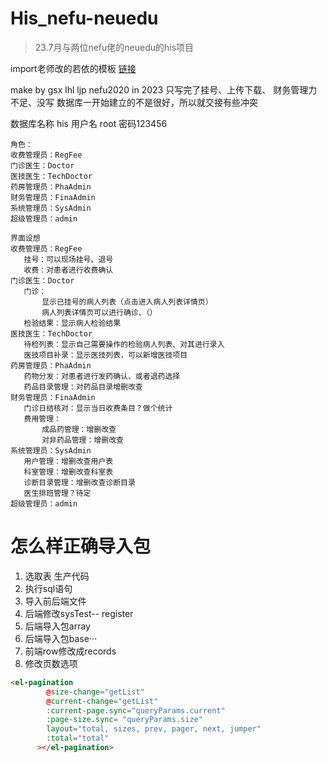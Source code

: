 # His_nefu-neuedu
> 23.7月与两位nefu佬的neuedu的his项目
> 
import老师改的若依的模板
[链接](https://gitee.com/jshand/boot-admin-template.git)

make by gsx lhl ljp
nefu2020 in 2023
只写完了挂号、上传下载、
财务管理力不足、没写
数据库一开始建立的不是很好，所以就交接有些冲突

数据库名称
his
用户名
root
密码123456
```
角色：
收费管理员：RegFee
门诊医生：Doctor
医技医生：TechDoctor
药房管理员：PhaAdmin
财务管理员：FinaAdmin
系统管理员：SysAdmin
超级管理员：admin
```

 ```
界面设想
收费管理员：RegFee
    挂号：可以现场挂号、退号
    收费：对患者进行收费确认
门诊医生：Doctor
    门诊：
        显示已挂号的病人列表（点击进入病人列表详情页）
        病人列表详情页可以进行确诊、（）
    检验结果：显示病人检验结果
医技医生：TechDoctor
    待检列表：显示自己需要操作的检验病人列表、对其进行录入
    医技项目补录：显示医技列表，可以新增医技项目
药房管理员：PhaAdmin
    药物分发：对患者进行发药确认、或者退药选择
    药品目录管理：对药品目录增删改查
财务管理员：FinaAdmin
    门诊日结核对：显示当日收费条目？做个统计
    费用管理：
        成品药管理：增删改查
        对非药品管理：增删改查
系统管理员：SysAdmin
    用户管理：增删改查用户表
    科室管理：增删改查科室表 
    诊断目录管理：增删改查诊断目录
    医生排班管理？待定
超级管理员：admin
 ```

 # 怎么样正确导入包
 1. 选取表
   生产代码
 2. 执行sql语句
 3. 导入前后端文件
 4. 后端修改sysTest--  register
 5. 后端导入包array
 6. 后端导入包base···
 7. 前端row修改成records
 8. 修改页数选项
```html
<el-pagination
        @size-change="getList"
        @current-change="getList"
        :current-page.sync="queryParams.current" 
        :page-size.sync= "queryParams.size"
        layout="total, sizes, prev, pager, next, jumper"
        :total="total"
      ></el-pagination>
```